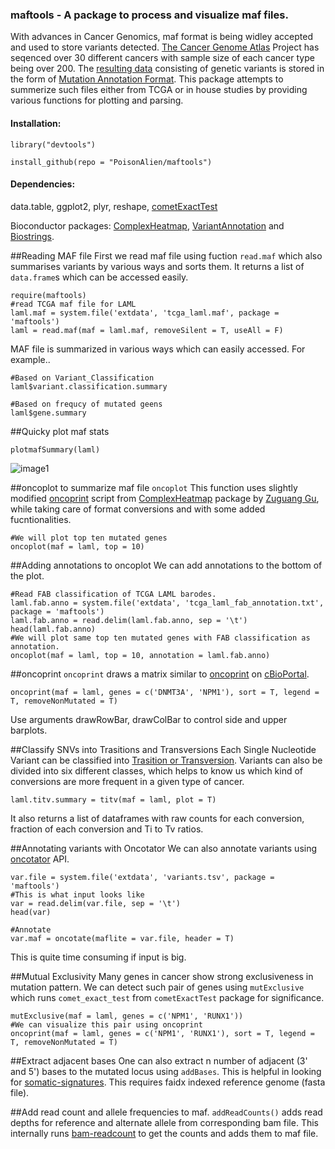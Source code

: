 ### maftools - A package to process and visualize maf files. 

With advances in Cancer Genomics, maf format is being widley accepted and used to store variants detected. 
[The Cancer Genome Atlas](http://cancergenome.nih.gov) Project has seqenced over 30 different cancers with sample size of each cancer type being over 200. The [resulting data](https://wiki.nci.nih.gov/display/TCGA/TCGA+MAF+Files) consisting of genetic variants is stored in the form of [Mutation Annotation Format](https://wiki.nci.nih.gov/display/TCGA/Mutation+Annotation+Format+(MAF)+Specification). This package attempts to summerize such files either from TCGA or in house studies by providing various functions for plotting and parsing.

#### Installation:

`library("devtools")`

`install_github(repo = "PoisonAlien/maftools")`

#### Dependencies: 
data.table, ggplot2, plyr, reshape, [cometExactTest](https://cran.r-project.org/web/packages/cometExactTest/)

Bioconductor packages:  [ComplexHeatmap](https://bioconductor.org/packages/release/bioc/html/ComplexHeatmap.html), [VariantAnnotation](https://bioconductor.org/packages/release/bioc/html/VariantAnnotation.html) and [Biostrings](https://bioconductor.org/packages/release/bioc/html/Biostrings.html).

##Reading MAF file
First we read maf file using fuction `read.maf` which also summarises variants by various ways and sorts them. It returns a list of `data.frame`s which can be accessed easily.

```{r results='hide'}
require(maftools)
#read TCGA maf file for LAML
laml.maf = system.file('extdata', 'tcga_laml.maf', package = 'maftools')
laml = read.maf(maf = laml.maf, removeSilent = T, useAll = F)
```

MAF file is summarized in various ways which can easily accessed. For example..

```{r, echo=TRUE, size=1}
#Based on Variant_Classification
laml$variant.classification.summary

#Based on frequcy of mutated geens
laml$gene.summary
```
##Quicky plot maf stats

```{r, echo=TRUE}
plotmafSummary(laml)
```
![image1](https://github.com/PoisonAlien/maftools/blob/master/images/image1)

##oncoplot to summarize maf file
`oncoplot` This function uses slightly modified [oncoprint](https://github.com/jokergoo/ComplexHeatmap/blob/908b32ee4c495c74adfa077c967024a77c56b375/vignettes/oncoprint.R) script from [ComplexHeatmap](https://github.com/jokergoo/ComplexHeatmap) package by [Zuguang Gu](https://github.com/jokergoo), while taking care of format conversions and with some added fucntionalities.

```{r, echo=TRUE, fig.height=7,fig.width=14}
#We will plot top ten mutated genes
oncoplot(maf = laml, top = 10)
```

##Adding annotations to oncoplot
We can add annotations to the bottom of the plot.
```{r, echo=TRUE, fig.height=9,fig.width=16}
#Read FAB classification of TCGA LAML barodes.
laml.fab.anno = system.file('extdata', 'tcga_laml_fab_annotation.txt', package = 'maftools')
laml.fab.anno = read.delim(laml.fab.anno, sep = '\t')
head(laml.fab.anno)
#We will plot same top ten mutated genes with FAB classification as annotation.
oncoplot(maf = laml, top = 10, annotation = laml.fab.anno)
```

##oncoprint 
`oncoprint` draws a matrix similar to [oncoprint](http://www.cbioportal.org/faq.jsp#what-are-oncoprints) on [cBioPortal](http://www.cbioportal.org/index.do).

```{r, echo=TRUE,fig.height=1.5,fig.width=7,fig.align='center'}
oncoprint(maf = laml, genes = c('DNMT3A', 'NPM1'), sort = T, legend = T, removeNonMutated = T)
```

Use arguments drawRowBar, drawColBar to control side and upper barplots.

##Classify SNVs into Trasitions and Transversions
Each Single Nucleotide Variant can be classified into [Trasition or Transversion]((http://www.mun.ca/biology/scarr/Transitions_vs_Transversions.html)). Variants can also be divided into six different classes, which helps to know us which kind of conversions are more frequent in a given type of cancer.  

```{r, echo=TRUE,fig.height=4,fig.width=6, warning=FALSE,fig.align='center'}
laml.titv.summary = titv(maf = laml, plot = T)
```

It also returns a list of dataframes with raw counts for each conversion, fraction of each conversion and Ti to Tv ratios.

##Annotating variants with Oncotator
We can also annotate variants using [oncotator](http://www.broadinstitute.org/oncotator/) API.

```{r}
var.file = system.file('extdata', 'variants.tsv', package = 'maftools')
#This is what input looks like
var = read.delim(var.file, sep = '\t')
head(var)
```

```{r, results='hide'}
#Annotate 
var.maf = oncotate(maflite = var.file, header = T)
```

This is quite time consuming if input is big.

##Mutual Exclusivity
Many genes in cancer show strong exclusiveness in mutation pattern. We can detect such pair of genes using `mutExclusive` which runs `comet_exact_test` from `cometExactTest` package for significance. 

```{r, echo = TRUE, fig.height=1.5,fig.width=7,fig.align='center'}
mutExclusive(maf = laml, genes = c('NPM1', 'RUNX1'))
#We can visualize this pair using oncoprint
oncoprint(maf = laml, genes = c('NPM1', 'RUNX1'), sort = T, legend = T, removeNonMutated = T)
```

##Extract adjacent bases
One can also extract n number of adjacent (3' and 5') bases to the mutated locus using `addBases`. This is helpful in looking for [somatic-signatures](http://cancer.sanger.ac.uk/cosmic/signatures). This requires faidx indexed reference genome (fasta file).

##Add read count and allele frequencies to maf.
`addReadCounts()` adds read depths for reference and alternate allele from corresponding bam file. This internally runs [bam-readcount](https://github.com/genome/bam-readcount) to get the counts and adds them to maf file. 

